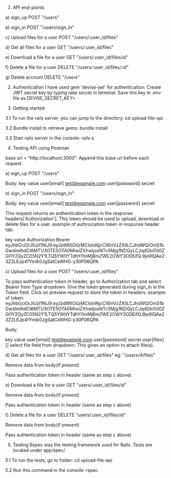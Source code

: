 1. API end-points

a) sign_up
POST "/users"

b) sign_in
POST "/users/sign_in"

c) Upload files for a user
POST "/users/:user_id/files"

d) Get all files for a user
GET "/users/:user_id/files"

e) Download a file for a user
GET "/users/:user_id/files/id"

f) Delete a file for a user
DELETE "/users/:user_id/files/:id"

g) Delete account
DELETE "/users"

2. Authentication
I have used gem 'devise-jwt' for authentication. Create JWT secret key by typing rake secret in terminal. Save this key in .env file as
DEVISE_SECRET_KEY=

3. Getting started

3.1 To run the rails server, you can jump to the directory:
    cd upload-file-api

3.2 Bundle install to retrieve gems:
    bundle install

3.3 Start rails server in the console:
    rails s

4. Testing API using Postman

base url = "http://localhost:3000". Append this base url before each request.

a) sign_up
POST "/users"

Body:
key                     value
user[email]             test@example.com
user[password]          secret


b) sign_in
POST "/users/sign_in"

Body:
key                     value
user[email]             test@example.com
user[password]          secret

This request returns an authentication token in the response headers['Authorization']. This token should be used to upload, download or delete files for a user.
example of authroization token in response header tab:

key              value
Authorization    Bearer eyJhbGciOiJIUzI1NiJ9.eyJzdWIiOiIzMCIsInNjcCI6InVzZXIiLCJhdWQiOm51bGwsImlhdCI6MTU3OTE5OTA0MiwiZXhwIjoxNTc5Mjg1NDQyLCJqdGkiOiI0ZGI1Y2QyZC05N2Y1LTQ5YWItYTdhYi1mMjBmZWE2OWY3ODEifQ.9je9IQAe23Z2LEJp4fYmlk0JgSatCeWHG-y30P06QPA


c) Upload files for a user
POST "/users/:user_id/files"

To pass authentication token in header, go to Authorization tab and select Bearer from Type dropdown. Give the token generated during sign_in in the Token field. Click on preview request to store the token in headers.
example of token: eyJhbGciOiJIUzI1NiJ9.eyJzdWIiOiIzMCIsInNjcCI6InVzZXIiLCJhdWQiOm51bGwsImlhdCI6MTU3OTE5OTA0MiwiZXhwIjoxNTc5Mjg1NDQyLCJqdGkiOiI0ZGI1Y2QyZC05N2Y1LTQ5YWItYTdhYi1mMjBmZWE2OWY3ODEifQ.9je9IQAe23Z2LEJp4fYmlk0JgSatCeWHG-y30P06QPA

Body:

key                     value
user[email]             test@example.com
user[password]          secret
user[files][]           select file field from dropdown. This gives an option to attach file(s).


d) Get all files for a user
GET "/users/:user_id/files"
eg: "/users/4/files"

Remove data from body(if present)

Pass authentication token in header (same as step c above)


e) Download a file for a user
GET "users/:user_id/files/id"

Remove data from body(if present)

Pass authentication token in header (same as step c above)


f) Delete a file for a user
DELETE "users/:user_id/files/id"

Remove data from body(if present)

Pass authentication token in header (same as step c above)


5. Testing
Rspec was the testing framework used for Rails. Tests are located under app/spec/

5.1 To run the tests, go to folder:
cd upload-file-api

5.2 Run this command in the console:
rspec









